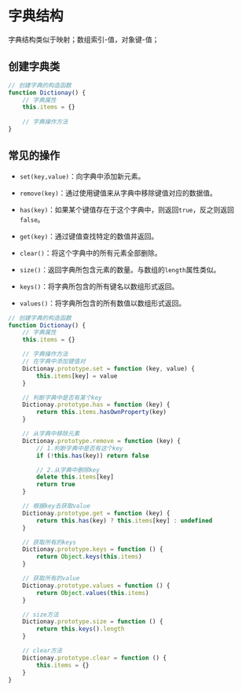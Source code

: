 # 字典结构

字典结构类似于映射；数组索引-值，对象键-值；

## 创建字典类

```js
// 创建字典的构造函数
function Dictionay() {
    // 字典属性
    this.items = {}
    
    // 字典操作方法
}
```

## 常见的操作

- `set(key,value)`：向字典中添加新元素。

- `remove(key)`：通过使用键值来从字典中移除键值对应的数据值。

- `has(key)`：如果某个键值存在于这个字典中，则返回`true`，反之则返回`false`。

- `get(key)`：通过键值查找特定的数值并返回。

- `clear()`：将这个字典中的所有元素全部删除。

- `size()`：返回字典所包含元素的数量。与数组的`length`属性类似。

- `keys()`：将字典所包含的所有键名以数组形式返回。

- `values()`：将字典所包含的所有数值以数组形式返回。



```js
// 创建字典的构造函数
function Dictionay() {
    // 字典属性
    this.items = {}

    // 字典操作方法
    // 在字典中添加键值对
    Dictionay.prototype.set = function (key, value) {
        this.items[key] = value
    }

    // 判断字典中是否有某个key
    Dictionay.prototype.has = function (key) {
        return this.items.hasOwnProperty(key)
    }

    // 从字典中移除元素
    Dictionay.prototype.remove = function (key) {
        // 1.判断字典中是否有这个key
        if (!this.has(key)) return false

        // 2.从字典中删除key
        delete this.items[key]
        return true
    }

    // 根据key去获取value
    Dictionay.prototype.get = function (key) {
        return this.has(key) ? this.items[key] : undefined
    }

    // 获取所有的keys
    Dictionay.prototype.keys = function () {
        return Object.keys(this.items)
    }

    // 获取所有的value
    Dictionay.prototype.values = function () {
        return Object.values(this.items)
    }

    // size方法
    Dictionay.prototype.size = function () {
        return this.keys().length
    }

    // clear方法
    Dictionay.prototype.clear = function () {
        this.items = {}
    }
}
```

